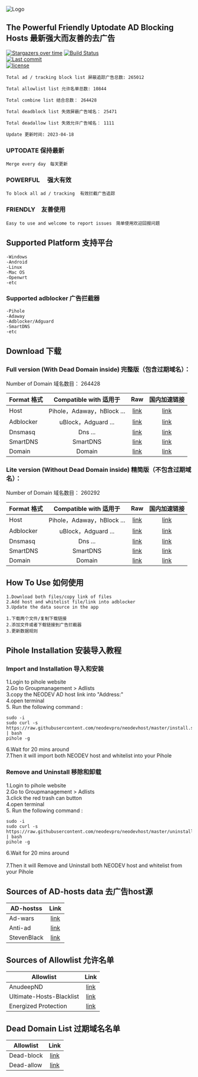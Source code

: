 ![Logo](https://raw.githubusercontent.com/neodevpro/neodevhost/master/logo.png)
  
  
     
## The Powerful Friendly Uptodate AD Blocking Hosts 最新强大而友善的去广告


[![Stargazers over time](https://starchart.cc/neodevpro/neodevhost.svg)](https://starchart.cc/neodevpro/neodevhost)
[![Build Status](https://img.shields.io/github/workflow/status/neodevpro/neodevhost/CI/master)](https://github.com/neodevpro/neodevhost/actions?workflow=CI)<br/>
[![Last commit](https://img.shields.io/github/last-commit/neodevpro/neodevhost.svg)](https://github.com/neodevpro/neodevhost/commit/master)<br/>
[![license](https://img.shields.io/github/license/neodevpro/neodevhost.svg)](https://github.com/neodevpro/neodevhost/blob/master/LICENSE)<br/>

```
Total ad / tracking block list 屏蔽追踪广告总数: 265012

Total allowlist list 允许名单总数: 10844

Total combine list 结合总数： 264428

Total deadblock list 失效屏蔽广告域名： 25471

Total deadallow list 失效允许广告域名： 1111

Update 更新时间: 2023-04-18
```
### UPTODATE 保持最新<br/>
    Merge every day　每天更新
### POWERFUL　 强大有效<br/>
    To block all ad / tracking  有效拦截广告追踪　
### FRIENDLY　友善使用<br/>
    Easy to use and welcome to report issues　简单使用欢迎回报问题

## Supported Platform 支持平台

```
-Windows
-Android
-Linux
-Mac OS
-Openwrt
-etc
```
### Supported adblocker 广告拦截器
```
-Pihole
-Adaway
-Adblocker/Adguard
-SmartDNS
-etc
``` 

## Download 下载
### Full version (With Dead Domain inside) 完整版（包含过期域名）：
Number of Domain 域名数目： 264428

Format 格式 | Compatible with 适用于 | Raw | 国内加速链接  
--------- |:-------------:|:-------------:|:-------------:
Host | Pihole，Adaway，hBlock ... |[link](https://raw.githubusercontent.com/neodevpro/neodevhost/master/host) | [link](https://neodev.team/host)
Adblocker | uBlock，Adguard ... |[link](https://raw.githubusercontent.com/neodevpro/neodevhost/master/adblocker) | [link](https://neodev.team/adblocker) 
Dnsmasq | Dns ... |[link](https://raw.githubusercontent.com/neodevpro/neodevhost/master/dnsmasq.conf) | [link](https://neodev.team/dnsmasq.conf)
SmartDNS | SmartDNS |[link](https://raw.githubusercontent.com/neodevpro/neodevhost/master/smartdns.conf) | [link](https://neodev.team/smartdns.conf)
Domain | Domain |[link](https://raw.githubusercontent.com/neodevpro/neodevhost/master/domain) | [link](https://neodev.team/domain)

### Lite version (Without Dead Domain inside) 精简版（不包含过期域名）：

Number of Domain 域名数目： 260292

Format 格式 | Compatible with 适用于 | Raw | 国内加速链接  
--------- |:-------------:|:-------------:|:-------------:
Host | Pihole，Adaway，hBlock ... |[link](https://raw.githubusercontent.com/neodevpro/neodevhost/master/lite_host) | [link](https://neodev.team/lite_host)
Adblocker | uBlock，Adguard ... |[link](https://raw.githubusercontent.com/neodevpro/neodevhost/master/lite_adblocker) | [link](https://neodev.team/lite_adblocker) 
Dnsmasq | Dns ... |[link](https://raw.githubusercontent.com/neodevpro/neodevhost/master/lite_dnsmasq.conf) | [link](https://neodev.team/lite_dnsmasq.conf)
SmartDNS | SmartDNS |[link](https://raw.githubusercontent.com/neodevpro/neodevhost/master/lite_smartdns.conf) | [link](https://neodev.team/lite_smartdns.conf)
Domain | Domain |[link](https://raw.githubusercontent.com/neodevpro/neodevhost/master/lite_domain) | [link](https://neodev.team/lite_domain)

## How To Use 如何使用
```
1.Download both files/copy link of files
2.Add host and whitelist file/link into adblocker
3.Update the data source in the app
```
```
1.下载两个文件/复制下载链接
2.添加文件或者下载链接到广告拦截器
3.更新数据规则
```
## Pihole Installation 安装导入教程

### Import and Installation 导入和安装<br/>

1.Login to pihole website<br/>
2.Go to Groupmanagement > Adlists<br/>
3.copy the NEODEV AD host link into "Address:"<br/>
4.open terminal<br/>
5. Run the following command :<br/>
```
sudo -i
sudo curl -s https://raw.githubusercontent.com/neodevpro/neodevhost/master/install.sh | bash
pihole -g
```
6.Wait for 20 mins around  <br/>
7.Then it will import both NEODEV host and whitelist into your Pihole <br/>


### Remove and Uninstall 移除和卸载<br/>
1.Login to pihole website<br/>
2.Go to Groupmanagement > Adlists<br/>
3.click the red trash can button<br/>
4.open terminal<br/>
5. Run the following command :<br/>
```
sudo -i
sudo curl -s https://raw.githubusercontent.com/neodevpro/neodevhost/master/uninstall.sh | bash
pihole -g
```
6.Wait for 20 mins around  <br/> <br/>
7.Then it will Remove and Uninstall both NEODEV host and whitelist from your Pihole <br/>

## Sources of AD-hosts data 去广告host源
AD-hostss | Link  
--------- |:-------------:
Ad-wars | [link](https://github.com/jdlingyu/ad-wars)
Anti-ad | [link](https://github.com/privacy-protection-tools/anti-AD)
StevenBlack | [link](https://github.com/StevenBlack/hosts)

## Sources of Allowlist 允许名单
Allowlist | Link  
--------- |:-------------:
AnudeepND | [link](https://github.com/anudeepND/whitelist)
Ultimate-Hosts-Blacklist | [link](https://github.com/Ultimate-Hosts-Blacklist/whitelist)
Energized Protection | [link](https://github.com/EnergizedProtection/unblock)

## Dead Domain List 过期域名名单
Allowlist | Link  
--------- |:-------------:
Dead-block | [link](https://github.com/FusionPlmH/dead-block)
Dead-allow | [link](https://github.com/neodevpro/dead-allow)
